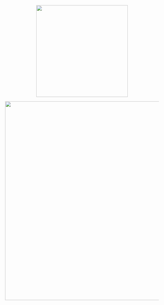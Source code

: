 <br />
<p align="center">
  <img width="300" src="https://user-images.githubusercontent.com/49458012/165324263-957df2f0-ee7a-4c02-8584-544462aa62cd.png">
</p>

<p align="center">
  <img width="650" src="https://user-images.githubusercontent.com/49458012/232748843-fa348781-8bac-4968-9cfa-a00a3655fd9a.svg">
</p>
